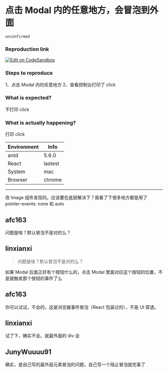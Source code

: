 # 点击 Modal 内的任意地方，会冒泡到外面

`unconfirmed`

### Reproduction link

[![Edit on CodeSandbox](https://codesandbox.io/static/img/play-codesandbox.svg)](https://codesandbox.io/s/ji-ben-antd-5-6-0-forked-59tzg3)

### Steps to reproduce

1、点击 Modal 内的任意地方
2、查看控制台打印了 click

### What is expected?

不打印 click

### What is actually happening?

打印 click

| Environment | Info    |
| ----------- | ------- |
| antd        | 5.6.0   |
| React       | lastest |
| System      | mac     |
| Browser     | chrome  |

---

改 Image 组件发现的。应该要在底层解决下？我看了下很多地方都是用了 pointer-events: none 和 auto

<!-- generated by ant-design-issue-helper. DO NOT REMOVE -->

## afc163

问题是啥？默认冒泡不是对的么？

## linxianxi

> 问题是啥？默认冒泡不是对的么？

如果 Modal 后面正好有个按钮什么的，点击 Modal 里面对应这个按钮的位置，不是就触发那个按钮的事件了么

## afc163

你可以试试，不会的，这是浏览器事件冒泡（React 包装过的），不是 UI 穿透。

## linxianxi

试了下，确实不会。就最外面的 div 会

## JunyWuuuu91

确实，是自己写的最外层元素冒泡的问题，自己写一个阻止冒泡就完事了

